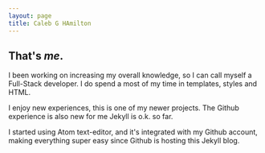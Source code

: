 ```yaml
---
layout: page
title: Caleb G HAmilton
---
```

## That's *me*.

I been working on increasing my overall knowledge, so I can call myself a Full-Stack developer. I do spend a most of my time in templates, styles and HTML.

I enjoy new experiences, this is one of my newer projects.  The Github experience is also new for me
Jekyll is o.k. so far.  

I started using Atom text-editor, and it's integrated with my Github account, making everything super easy since Github is hosting this Jekyll blog.
